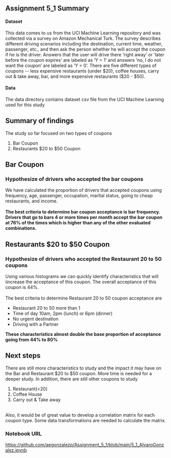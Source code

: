 ## Assignment 5_1 Summary

#### Dataset
This data comes to us from the UCI Machine Learning repository and was collected via a survey on 
Amazon Mechanical Turk. The survey describes different driving scenarios including the destination, 
current time, weather, passenger, etc., and then ask the person whether he will accept the coupon 
if he is the driver. Answers that the user will drive there ‘right away’ or ‘later before the coupon 
expires’ are labeled as ‘Y = 1’ and answers ‘no, I do not want the coupon’ are labeled as ‘Y = 0’. 
There are five different types of coupons -- less expensive restaurants (under $20), coffee houses, 
carry out & take away, bar, and more expensive restaurants ($20 - $50). 

#### Data
The data directory contains dataset csv file from the UCI Machine Learning used for this study

## Summary of findings
The study so far focused on two types of coupons

1. Bar Coupon
2. Restaurants $20 to $50 Coupon

## Bar Coupon
### Hypothesize of drivers who accepted the bar coupons
We have calculated the proportion of drivers that accepted coupons using frequency, age, passenger, occupation, marital status, going to cheap restaurants, and income.
<br><br>
**The best criteria to determine bar coupon acceptance is bar frequency.  Drivers that go to bars 4 or more times per month accept the bar coupon at 76% of the times which is higher than any of the other evaluated combinations.**

## Restaurants $20 to $50 Coupon
### Hypothesize of drivers who accepted the Restaurant 20 to 50 coupons
Using various histograms we can quickly identify characteristics that will iincrease the acceptance of this coupon.  The overall acceptance of this coupon is 44%.  
<br>
The best criteria to determine Restaurant 20 to 50 coupon acceptance are
- Restaurant 20 to 50 more than 1
- Time of day 10am, 2pm (lunch) or 6pm (dinner)
- No urgent destination
- Driving with a Partner

**These characteristics almost double the base proportion of acceptance going from 44% to 80%**

## Next steps
There are still more characteristics to study and the impact it may have on the Bar and Restaurant $20 to $50 coupon.
More time is needed for a deeper study.  In addition, there are still other coupons to study

1. Restaurant(<20)
2. Coffee House
3. Carry out & Take away
<br>
Also, it would be of great value to develop a correlation matrix for each coupon type.  Some data transformations 
are needed to calculate the matrix.

### Notebook URL
https://github.com/aegonzalezp/Assignment_5_1/blob/main/5_1_AlvaroGonzalez.ipynb

